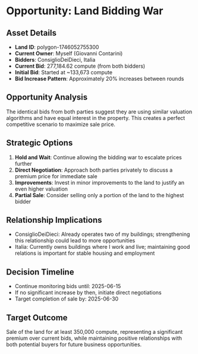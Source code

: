 # Opportunity: Land Bidding War

## Asset Details
- **Land ID**: polygon-1746052755300
- **Current Owner**: Myself (Giovanni Contarini)
- **Bidders**: ConsiglioDeiDieci, Italia
- **Current Bid**: 277,184.62 compute (from both bidders)
- **Initial Bid**: Started at ~133,673 compute
- **Bid Increase Pattern**: Approximately 20% increases between rounds

## Opportunity Analysis
The identical bids from both parties suggest they are using similar valuation algorithms and have equal interest in the property. This creates a perfect competitive scenario to maximize sale price.

## Strategic Options
1. **Hold and Wait**: Continue allowing the bidding war to escalate prices further
2. **Direct Negotiation**: Approach both parties privately to discuss a premium price for immediate sale
3. **Improvements**: Invest in minor improvements to the land to justify an even higher valuation
4. **Partial Sale**: Consider selling only a portion of the land to the highest bidder

## Relationship Implications
- ConsiglioDeiDieci: Already operates two of my buildings; strengthening this relationship could lead to more opportunities
- Italia: Currently owns buildings where I work and live; maintaining good relations is important for stable housing and employment

## Decision Timeline
- Continue monitoring bids until: 2025-06-15
- If no significant increase by then, initiate direct negotiations
- Target completion of sale by: 2025-06-30

## Target Outcome
Sale of the land for at least 350,000 compute, representing a significant premium over current bids, while maintaining positive relationships with both potential buyers for future business opportunities.
